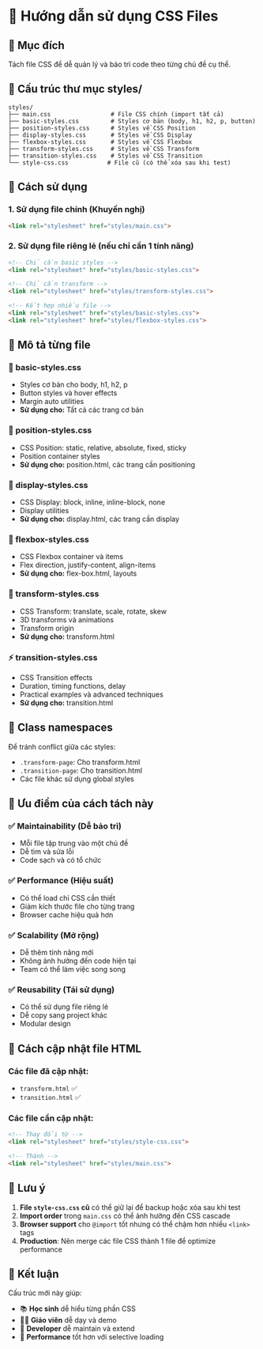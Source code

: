 # 📁 Hướng dẫn sử dụng CSS Files

## 🎯 Mục đích
Tách file CSS để dễ quản lý và bảo trì code theo từng chủ đề cụ thể.

## 📂 Cấu trúc thư mục styles/

```
styles/
├── main.css                 # File CSS chính (import tất cả)
├── basic-styles.css         # Styles cơ bản (body, h1, h2, p, button)
├── position-styles.css      # Styles về CSS Position
├── display-styles.css       # Styles về CSS Display
├── flexbox-styles.css       # Styles về CSS Flexbox
├── transform-styles.css     # Styles về CSS Transform
├── transition-styles.css    # Styles về CSS Transition
└── style-css.css           # File cũ (có thể xóa sau khi test)
```

## 🔗 Cách sử dụng

### 1. Sử dụng file chính (Khuyến nghị)
```html
<link rel="stylesheet" href="styles/main.css">
```

### 2. Sử dụng file riêng lẻ (nếu chỉ cần 1 tính năng)
```html
<!-- Chỉ cần basic styles -->
<link rel="stylesheet" href="styles/basic-styles.css">

<!-- Chỉ cần transform -->
<link rel="stylesheet" href="styles/transform-styles.css">

<!-- Kết hợp nhiều file -->
<link rel="stylesheet" href="styles/basic-styles.css">
<link rel="stylesheet" href="styles/flexbox-styles.css">
```

## 📄 Mô tả từng file

### 🎨 basic-styles.css
- Styles cơ bản cho body, h1, h2, p
- Button styles và hover effects
- Margin auto utilities
- **Sử dụng cho:** Tất cả các trang cơ bản

### 📍 position-styles.css
- CSS Position: static, relative, absolute, fixed, sticky
- Position container styles
- **Sử dụng cho:** position.html, các trang cần positioning

### 📱 display-styles.css
- CSS Display: block, inline, inline-block, none
- Display utilities
- **Sử dụng cho:** display.html, các trang cần display

### 🎯 flexbox-styles.css
- CSS Flexbox container và items
- Flex direction, justify-content, align-items
- **Sử dụng cho:** flex-box.html, layouts

### 🔄 transform-styles.css
- CSS Transform: translate, scale, rotate, skew
- 3D transforms và animations
- Transform origin
- **Sử dụng cho:** transform.html

### ⚡ transition-styles.css
- CSS Transition effects
- Duration, timing functions, delay
- Practical examples và advanced techniques
- **Sử dụng cho:** transition.html

## 🎯 Class namespaces

Để tránh conflict giữa các styles:

- `.transform-page`: Cho transform.html
- `.transition-page`: Cho transition.html
- Các file khác sử dụng global styles

## 🚀 Ưu điểm của cách tách này

### ✅ **Maintainability (Dễ bảo trì)**
- Mỗi file tập trung vào một chủ đề
- Dễ tìm và sửa lỗi
- Code sạch và có tổ chức

### ✅ **Performance (Hiệu suất)**
- Có thể load chỉ CSS cần thiết
- Giảm kích thước file cho từng trang
- Browser cache hiệu quả hơn

### ✅ **Scalability (Mở rộng)**
- Dễ thêm tính năng mới
- Không ảnh hưởng đến code hiện tại
- Team có thể làm việc song song

### ✅ **Reusability (Tái sử dụng)**
- Có thể sử dụng file riêng lẻ
- Dễ copy sang project khác
- Modular design

## 🔧 Cách cập nhật file HTML

### Các file đã cập nhật:
- `transform.html` ✅
- `transition.html` ✅

### Các file cần cập nhật:
```html
<!-- Thay đổi từ -->
<link rel="stylesheet" href="styles/style-css.css">

<!-- Thành -->
<link rel="stylesheet" href="styles/main.css">
```

## 📝 Lưu ý

1. **File `style-css.css` cũ** có thể giữ lại để backup hoặc xóa sau khi test
2. **Import order** trong `main.css` có thể ảnh hưởng đến CSS cascade
3. **Browser support** cho `@import` tốt nhưng có thể chậm hơn nhiều `<link>` tags
4. **Production**: Nên merge các file CSS thành 1 file để optimize performance

## 🎉 Kết luận

Cấu trúc mới này giúp:
- 📚 **Học sinh** dễ hiểu từng phần CSS
- 👨‍🏫 **Giáo viên** dễ dạy và demo
- 🔧 **Developer** dễ maintain và extend
- 🚀 **Performance** tốt hơn với selective loading
